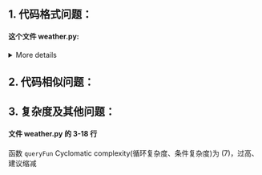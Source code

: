 ## 1. 代码格式问题：
#### 这个文件 weather.py:

<details>
<summary>More details</summary>

```diff
--- 
+++ 
@@ -1,7 +1,8 @@
 # -*- coding: utf-8 -*-
 
+
 def queryFun(cityInput):
-    global hisWeather # 在本函数里更新所查过的城市记录
+    global hisWeather  # 在本函数里更新所查过的城市记录
     dictWeather = {}
 
     with open('..\\resource\\weather_info.txt', 'r', encoding='utf-8') as f:
@@ -17,12 +18,13 @@
         hisWeather.append(cityInput)
         hisWeather.append(weather)
 
+
 def hisFun():
-    for i in range(len(hisWeather)//2):
-        print(hisWeather[i*2] + " " + hisWeather[i*2+1])
+    for i in range(len(hisWeather) // 2):
+        print(hisWeather[i * 2] + " " + hisWeather[i * 2 + 1])
 
 
-hisWeather = [] # 定义一个全局变量存放所有查询过的城市的天气情况
+hisWeather = []  # 定义一个全局变量存放所有查询过的城市的天气情况
 
 while True:
 
@@ -44,4 +46,3 @@
 
     else:
         queryFun(cmdInput)
-        
```

</details>


## 2. 代码相似问题：


## 3. 复杂度及其他问题：
#### 文件 weather.py 的 3-18 行
函数 `queryFun` Cyclomatic complexity(循环复杂度、条件复杂度)为 (7)，过高、建议缩减
